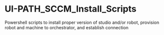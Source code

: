 # UI-PATH_SCCM_Install_Scripts
Powershell scripts to install proper version of studio and/or robot, provision robot and machine to orchestrator, and establish connection
